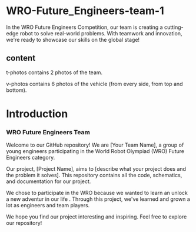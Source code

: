 # WRO-Future_Engineers-team-1
 In the WRO Future Engineers Competition, our team is creating a cutting-edge robot to solve real-world problems. With teamwork and innovation, we're ready to showcase our skills on the global stage!

## content
 t-photos contains 2 photos of the team.
 
 v-photos contains 6 photos of the vehicle (from every side, from top and bottom).

# Introduction
### WRO Future Engineers Team 

Welcome to our GitHub repository! We are [Your Team Name], a group of young engineers participating in the World Robot Olympiad (WRO) Future Engineers category.

Our project, [Project Name], aims to [describe what your project does and the problem it solves]. This repository contains all the code, schematics, and documentation for our project.

We chose to participate in the WRO because we wanted to learn an unlock a new adventur in our life . Through this project, we've learned and grown a lot as engineers and team players.

We hope you find our project interesting and inspiring. Feel free to explore our repository!


 
